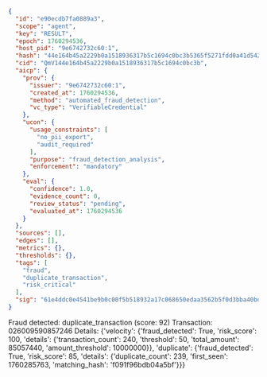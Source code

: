 ```json
{
  "id": "e90ecdb7fa0889a3",
  "scope": "agent",
  "key": "RESULT",
  "epoch": 1760294536,
  "host_pid": "9e6742732c60:1",
  "hash": "44e164b45a2229b0a1518936317b5c1694c0bc3b5365f5271fdd0a41d54214c2",
  "cid": "QmV144e164b45a2229b0a1518936317b5c1694c0bc3b",
  "aicp": {
    "prov": {
      "issuer": "9e6742732c60:1",
      "created_at": 1760294536,
      "method": "automated_fraud_detection",
      "vc_type": "VerifiableCredential"
    },
    "ucon": {
      "usage_constraints": [
        "no_pii_export",
        "audit_required"
      ],
      "purpose": "fraud_detection_analysis",
      "enforcement": "mandatory"
    },
    "eval": {
      "confidence": 1.0,
      "evidence_count": 0,
      "review_status": "pending",
      "evaluated_at": 1760294536
    }
  },
  "sources": [],
  "edges": [],
  "metrics": {},
  "thresholds": {},
  "tags": [
    "fraud",
    "duplicate_transaction",
    "risk_critical"
  ],
  "sig": "61e4ddc0e4541be9b0c00f5b518932a17c068650edaa3562b5f0d3bba40bd09d"
}
```

Fraud detected: duplicate_transaction (score: 92)
Transaction: 026009590857246
Details: {'velocity': {'fraud_detected': True, 'risk_score': 100, 'details': {'transaction_count': 240, 'threshold': 50, 'total_amount': 85057440, 'amount_threshold': 10000000}}, 'duplicate': {'fraud_detected': True, 'risk_score': 85, 'details': {'duplicate_count': 239, 'first_seen': 1760285763, 'matching_hash': 'f091f96bdb04a5bf'}}}
